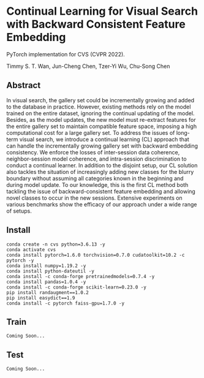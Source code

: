 # Continual Learning for Visual Search with Backward Consistent Feature Embedding

PyTorch implementation for CVS (CVPR 2022).

Timmy S. T. Wan, Jun-Cheng Chen, Tzer-Yi Wu, Chu-Song Chen

## Abstract

In visual search, the gallery set could be incrementally growing and added to the database in practice. However, existing methods rely on the model trained on the entire dataset, ignoring the continual updating of the model. Besides, as the model updates, the new model must re-extract features for the entire gallery set to maintain compatible feature space, imposing a high computational cost for a large gallery set. To address the issues of long-term visual search, we introduce a continual learning (CL) approach that can handle the incrementally growing gallery set with backward embedding consistency. We enforce the losses of inter-session data coherence, neighbor-session model coherence, and intra-session discrimination to conduct a continual learner. In addition to the disjoint setup, our CL solution also tackles the situation of increasingly adding new classes for the blurry boundary without assuming all categories known in the beginning and during model update. To our knowledge, this is the first CL method both tackling the issue of backward-consistent feature embedding and allowing novel classes to occur in the new sessions. Extensive experiments on various benchmarks show the efficacy of our approach under a wide range of setups.

## Install

~~~~
conda create -n cvs python=3.6.13 -y
conda activate cvs
conda install pytorch=1.6.0 torchvision=0.7.0 cudatoolkit=10.2 -c pytorch -y
conda install numpy=1.19.2 -y
conda install python-dateutil -y
conda install -c conda-forge pretrainedmodels=0.7.4 -y
conda install pandas=1.0.4 -y
conda install -c conda-forge scikit-learn=0.23.0 -y
pip install randaugment==1.0.2
pip install easydict==1.9
conda install -c pytorch faiss-gpu=1.7.0 -y
~~~~

## Train

~~~~
Coming Soon...
~~~~

## Test

~~~~
Coming Soon...
~~~~
